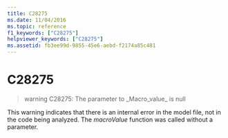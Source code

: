 ```yaml
---
title: C28275
ms.date: 11/04/2016
ms.topic: reference
f1_keywords: ["C28275"]
helpviewer_keywords: ["C28275"]
ms.assetid: fb3ee99d-9855-45e6-aebd-f2174a85c481
---
```

# C28275

> warning C28275: The parameter to \_Macro\_value\_ is null

This warning indicates that there is an internal error in the model file, not in the code being analyzed. The *macroValue* function was called without a parameter.
